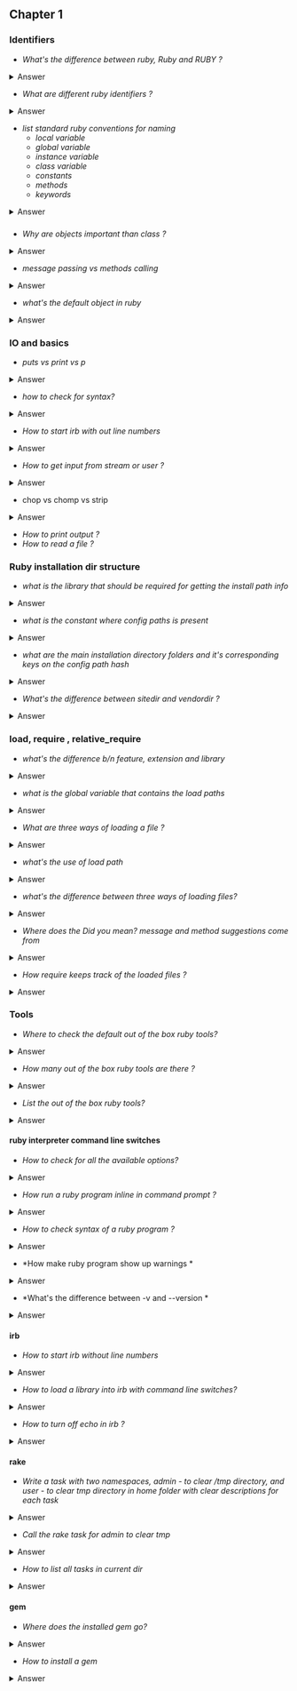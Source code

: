 ## Chapter 1

### Identifiers

- *What's the difference between ruby, Ruby and RUBY ?*
<details>
<summary>Answer</summary>

- ruby - interpreter
- Ruby - commonly used when referring to the programming language Ruby.
- RUBY - This is wrong. It's not an abbreviation like PERL or COBOL
</details>

- *What are different ruby identifiers ?*
<details>
<summary>Answer</summary>

1. variables
    - local
    - global
    - instance
    - class
1. constants
1. methods
1. keywords

</details>

- *list standard ruby conventions for naming*
    - *local variable*
    - *global variable*
    - *instance variable*
    - *class variable*
    - *constants*
    - *methods*
    - *keywords*
<details>
<summary>Answer</summary>

| variable | convention |
|----------|------------|
|local     |  first_name  |
|global    |  $FIRST_NAME, $IDENTIFIER |
|instance  | @first_name  |
|class     | @@first_name |
|constant  | PI, FIRST_NAME, LIMIT |
|methods   | first_name, first_name=, firstname?, change_first_name! |
|keywords  | language defined stuff, not under user control |


</details>

###

- *Why are objects important than class ?*
<details>
<summary>Answer</summary>
Once an Object is instantiated (crated) through a class, the Object becomes independent of the class. Even though the class gave the object it's initial behaviors and states, the Object can behave differently.

</details>

- *message passing vs methods calling*
<details>
<summary>Answer</summary>

- message passing - any message can be sent to an Object. The object need not know whether it can respond to those message. The Object can decide how to act by using methods which may be same as the message.
- method - a sequence of instructions that can be called through a name.

</details>

- *what's the default object in ruby*
<details>
<summary>Answer</summary>
- self - it changes depending on the run time context
</details>


### IO and basics

- *puts vs print vs p*
<details>
<summary>Answer</summary>

- puts - add new line at the end if it's not already manually called.
- p - inspects the given object and prints it
- print - doesn't add new line. (in some OS implementations it might)

</details>

- *how to check for syntax?*
<details>
<summary>Answer</summary>

```ruby
ruby -cw file_name.rb
# Syntax OK
```
</details>

- *How to start irb with out line numbers*
<details>
<summary>Answer</summary>

```
irb --simple-prompt
```
</details>

- *How to get input from stream or user ?*
<details>
<summary>Answer</summary>

```ruby
my_num = gets.to_i
my_name = gets
print my_val
```
</details>

- chop vs chomp vs strip
<details>
<summary>Answer</summary>

- chop - snip last character
- chomp - remove line seperator at the end
- strip - remove all surrounding whitespace
</details>

- *How to print output ?*
- *How to read a file ?*

### Ruby installation dir structure

- *what is the library that should be required for getting the install path info*
<details>
<summary>Answer</summary>

rbconfig
</details>

- *what is the constant where config paths is present*
<details>
<summary>Answer</summary>

*RbConfig::CONFIG*
</details>

- *what are the main installation directory folders and it's corresponding keys on the config path hash*
<details>
<summary>Answer</summary>

- "bindir" - binaries - cmd line tools
- "rubylibdir" - the libraries written in ruby for ruby
- "archdir" - architecture specific files like .so compiled from C extensions
- "sitedir" - site admins custom ruby lib files
    - "sitelibdir"
    - "sitearchdir"
- "vendordir" - 3rd party libraries - downloaded 
    - "vendorlibdir"
    - "vendorarchdir"
- gems - this is a directory at the same level as site_ruby and vendor_ruby. This doesn't have a key in the CONFIG. This has the default gems that comes with the language itself.  

```
installation dir
    libdir
        (rubydir)
            rubylibdir
                archdir
        sitedir
            sitelibdir
            sitearchdir
        vendordir
            vendorlibdir
            vendorarchdir
        (gemsdir)
    bindir
```

</details>

- *What's the difference between sitedir and vendordir ?*
<details>
<summary>Answer</summary>
- sitedir - system administrator or side admin stores the 3rd librarires there
- vendorlib - a recently introduced folder for storing third party libraries.
</details>

### load, require , relative_require

- *what's the difference b/n feature, extension and library*
<details>
<summary>Answer</summary>

- Feature - a more abstract word, generally used in the context of _require_ statements.
- library - the actual ruby library files
- extension - more of a library written in C for ruby
</details>

- *what is the global variable that contains the load paths*
<details>
<summary>Answer</summary>

- __$:__ or __$LOAD_PATH__
```
ruby -e "puts $:"
```
</details>

- *What are three ways of loading a file ?*
<details>
<summary>Answer</summary>

- load
- require
- require_relative
</details>

- *what's the use of load path*
<details>
<summary>Answer</summary>

By default the load, require and require_relative searches for the files in load path if the file is not found in the current directory
</details>

- *what's the difference between three ways of loading files?*
<details>
<summary>Answer</summary>

| way to load file | desc | example |
|------------------|------|---------|
|load              | <p>- doesn't load eagerly (i.e) loads only when it sees the load statements</p><p>- (re)loads every time</p><p> - "./" is not needed since load behaves as if "." is included in the load path</p><p> - full file name with extension should be given</p><p> - usually used during development</p>| load "my_file.rb" |
|require           | <p>- loads eagerly (i.e) loads at the beginning like a feature</p><p> - tracks list of already loaded files and doesn't reload</p><p> - "./" is required, alternative is to add "." to load path array $:.ushift(".")</p><p> - since this loading a feature, file extension is not required, it can load .so and compiled binaries just with name</p><p> - traditional way to require feature</p> | require "./my_file"|
| require_relative | - same as require but "./" is not needed | require_relative "my_file"|

</details>

- *Where does the Did you mean? message and method suggestions come from*
<details>
<summary>Answer</summary>

From the gem did_you_mean which is included in the language by default 
</details>

- *How require keeps track of the loaded files ?*
<details>
<summary>Answer</summary>

**$"** or **$LOADED_FEATURES**
</details>

### Tools

- *Where to check the default out of the box ruby tools?*
<details>
<summary>Answer</summary>

whatever is present in the *RbConfig::CONFIG["bindir"]*
</details>

- *How many out of the box ruby tools are there ?*
<details>
<summary>Answer</summary>

6
</details>

- *List the out of the box ruby tools?*
<details>
<summary>Answer</summary>

- *ruby* : The interpreter
- *irb* : The interactive Ruby interpreter
- *rdoc and ri* : Ruby documentation tools
- *rake* : Ruby make, a task-management utility
- *gem* : A Ruby library and application package-management utility
- *erb* : A templating system
</details>

#### ruby interpreter command line switches

- *How to check for all the available options?*
<details>
<summary>Answer</summary>

- h
</details>

- *How run a ruby program inline in command prompt ?*
<details>
<summary>Answer</summary>

```
ruby -e "puts 'this is an inline ruby program'"
```
</details>

- *How to check syntax of a ruby program ?*
<details>
<summary>Answer</summary>

```
ruby -c file_name.rb
```
</details>

- *How make ruby program show up warnings *
<details>
<summary>Answer</summary>

```
ruby -w file_name.rb
```
</details>

- *What's the difference between -v and --version *

<details>
<summary>Answer</summary>

- v - shows ruby version information and runs the program in verbose mode (i.e) switches -w flag on
- version - shows the version information
</details>

#### irb

- *How to start irb without line numbers*
<details>
<summary>Answer</summary>

```
irb --simple-prompt
```
</details>

- *How to load a library into irb with command line switches?*
<details>
<summary>Answer</summary>

```
irb -r rbconfig
```
</details>

- *How to turn off echo in irb ?*
<details>
<summary>Answer</summary>

```
irb --no-echo
```
</details>

#### rake

- *Write a task with two namespaces, admin - to clear /tmp directory, and user - to clear tmp directory in home folder with clear descriptions for each task*
<details>
<summary>Answer</summary>


```
namespace :admin do
  desc "clean up the /tmp directory"
  task :clean do
    `rm -rf /tmp/`
  end
end

namespace :user
  desc "clean up the /usr/tmp directory"
  task :clean do
    `rm -rf /usr/tmp/`
  end
end
```
</details>

- *Call the rake task for admin to clear tmp*
<details>
<summary>Answer</summary>

```
rake admin:clean
```
</details>

- *How to list all tasks in current dir*
<details>
<summary>Answer</summary>

```
rake --tasks
```
</details>

#### gem

- *Where does the installed gem go?*
<details>
<summary>Answer</summary>

gems folder present at the same level as site_ruby and vendor_ruby
</details>

- *How to install a gem*
<details>
<summary>Answer</summary>

```
gem install 'gem_name'
```
</details>
